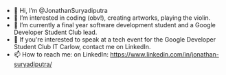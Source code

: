 - 👋 Hi, I’m @JonathanSuryadiputra
- 👀 I’m interested in coding (obv!), creating artworks, playing the violin.
- 🌱 I’m currently a final year software development student and a Google Developer Student Club lead.
- 💞️ If you're interested to speak at a tech event for the Google Developer Student Club IT Carlow, contact me on LinkedIn.
- 📫 How to reach me: on LinkedIn: https://www.linkedin.com/in/jonathan-suryadiputra/

<!---
JonathanSuryadiputra/JonathanSuryadiputra is a ✨ special ✨ repository because its `README.md` (this file) appears on your GitHub profile.
You can click the Preview link to take a look at your changes.
--->

